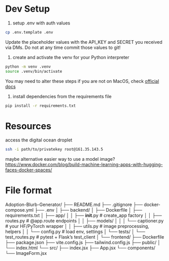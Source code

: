 # Dev Setup

1. setup .env with auth values

```bash
cp .env.template .env
```

Update the placeholder values with the API_KEY and SECRET you received via DMs.
Do not at any time commit those values to git!

1. create and activate the venv for your Python interpreter

```bash
python -m venv .venv
source .venv/bin/activate
```

You may need to alter these steps if you are not on MacOS, check [official docs](https://packaging.python.org/en/latest/guides/installing-using-pip-and-virtual-environments/)

1. install dependencies from the requirements file

```bash
pip install -r requirements.txt
```

# Resources

access the digital ocean droplet

```bash
ssh -i path/to/privatekey root@161.35.143.5
```

maybe alternative easier way to use a model image?
https://www.docker.com/blog/build-machine-learning-apps-with-hugging-faces-docker-spaces/


# File format

Adoption-Blurb-Generator/
├── README.md
├── .gitignore
├── docker-compose.yml
├── .env
│
├── backend/
│   ├── Dockerfile
│   ├── requirements.txt
│   ├── app/
│   │   ├── __init__.py          # create_app factory
│   │   ├── routes.py            # @app.route endpoints
│   │   ├── models/
│   │   │   └── captioner.py     # your HF/PyTorch wrapper
│   │   ├── utils.py             # image preprocessing, helpers
│   │   └── config.py            # load env, settings
│   └── tests/
│       └── test_routes.py       # pytest + Flask’s test_client
│
└── frontend/
    ├── Dockerfile
    ├── package.json
    ├── vite.config.js
    ├── tailwind.config.js
    ├── public/
    │   └── index.html
    └── src/
        ├── index.jsx
        ├── App.jsx
        └── components/
            └── ImageForm.jsx

